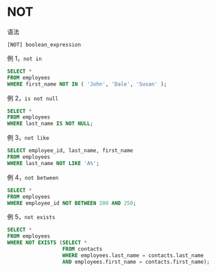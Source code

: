 # NOT

语法

```
[NOT] boolean_expression
```

例 1，`not in`

```sql
SELECT *
FROM employees
WHERE first_name NOT IN ( 'John', 'Dale', 'Susan' );
```

例 2，`is not null`

```sql
SELECT *
FROM employees
WHERE last_name IS NOT NULL;
```

例 3，`not like`

```sql
SELECT employee_id, last_name, first_name
FROM employees
WHERE last_name NOT LIKE 'A%';
```

例 4，`not between`

```sql
SELECT *
FROM employees
WHERE employee_id NOT BETWEEN 200 AND 250;
```

例 5，`not exists`

```sql
SELECT *
FROM employees
WHERE NOT EXISTS (SELECT *
                  FROM contacts
                  WHERE employees.last_name = contacts.last_name
                  AND employees.first_name = contacts.first_name);
```

